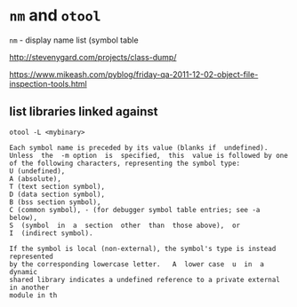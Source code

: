 # `nm` and `otool`

`nm` - display name list (symbol table

http://stevenygard.com/projects/class-dump/

https://www.mikeash.com/pyblog/friday-qa-2011-12-02-object-file-inspection-tools.html

## list libraries linked against
`otool -L <mybinary>`


```
Each symbol name is preceded by its value (blanks if  undefined).   
Unless  the  -m option  is  specified,  this  value is followed by one of the following characters, representing the symbol type: 
U (undefined), 
A (absolute), 
T (text section symbol), 
D (data section symbol), 
B (bss section symbol), 
C (common symbol), - (for debugger symbol table entries; see -a below), 
S  (symbol  in  a  section  other  than  those above),  or  
I  (indirect symbol).  

If the symbol is local (non-external), the symbol's type is instead represented
by the corresponding lowercase letter.   A  lower case  u  in  a  dynamic
shared library indicates a undefined reference to a private external in another
module in th
```